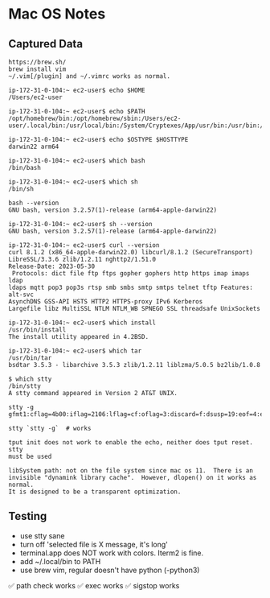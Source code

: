 # Mac OS Notes

## Captured Data

    https://brew.sh/
    brew install vim
    ~/.vim[/plugin] and ~/.vimrc works as normal.

    ip-172-31-0-104:~ ec2-user$ echo $HOME
    /Users/ec2-user

    ip-172-31-0-104:~ ec2-user$ echo $PATH
    /opt/homebrew/bin:/opt/homebrew/sbin:/Users/ec2-user/.local/bin:/usr/local/bin:/System/Cryptexes/App/usr/bin:/usr/bin:/bin:/usr/sbin:/sbin:/var/run/com.apple.security.cryptexd/codex.system/bootstrap/usr/local/bin:/var/run/com.apple.security.cryptexd/codex.system/bootstrap/usr/bin:/var/run/com.apple.security.cryptexd/codex.system/bootstrap/usr/appleinternal/bin

    ip-172-31-0-104:~ ec2-user$ echo $OSTYPE $HOSTTYPE
    darwin22 arm64

    ip-172-31-0-104:~ ec2-user$ which bash
    /bin/bash

    ip-172-31-0-104:~ ec2-user$ which sh
    /bin/sh

    bash --version
    GNU bash, version 3.2.57(1)-release (arm64-apple-darwin22)

    ip-172-31-0-104:~ ec2-user$ sh --version
    GNU bash, version 3.2.57(1)-release (arm64-apple-darwin22)

    ip-172-31-0-104:~ ec2-user$ curl --version
    curl 8.1.2 (x86_64-apple-darwin22.0) libcurl/8.1.2 (SecureTransport) LibreSSL/3.3.6 zlib/1.2.11 nghttp2/1.51.0
    Release-Date: 2023-05-30
     Protocols: dict file ftp ftps gopher gophers http https imap imaps ldap
    ldaps mqtt pop3 pop3s rtsp smb smbs smtp smtps telnet tftp Features: alt-svc
    AsynchDNS GSS-API HSTS HTTP2 HTTPS-proxy IPv6 Kerberos
    Largefile libz MultiSSL NTLM NTLM_WB SPNEGO SSL threadsafe UnixSockets

    ip-172-31-0-104:~ ec2-user$ which install
    /usr/bin/install
    The install utility appeared in 4.2BSD.

    ip-172-31-0-104:~ ec2-user$ which tar
    /usr/bin/tar
    bsdtar 3.5.3 - libarchive 3.5.3 zlib/1.2.11 liblzma/5.0.5 bz2lib/1.0.8

    $ which stty
    /bin/stty
    A stty command appeared in Version 2 AT&T UNIX.

    stty -g
    gfmt1:cflag=4b00:iflag=2106:lflag=cf:oflag=3:discard=f:dsusp=19:eof=4:eol=0:eol2=0:erase=7f:intr=3:kill=15:lnext=16:min=1:quit=1c:reprint=12:start=11:status=14:stop=13:susp=1a:time=0:werase=17:ispeed=38400:ospeed=38400

    stty `stty -g`  # works

    tput init does not work to enable the echo, neither does tput reset.  stty
    must be used

    libSystem path: not on the file system since mac os 11.  There is an
    invisible "dynamink library cache".  However, dlopen() on it works as normal.
    It is designed to be a transparent optimization.

## Testing

* use stty sane
* turn off 'selected file is X message, it's long'
* terminal.app does NOT work with colors. Iterm2 is fine.
* add ~/.local/bin to PATH
* use brew vim, regular doesn't have python (-python3)

✅ path check works
✅ exec works
✅ sigstop works

